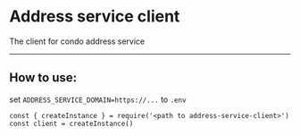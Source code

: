 Address service client
==

The client for condo address service

***

## How to use:

set `ADDRESS_SERVICE_DOMAIN=https://...` to `.env`
```
const { createInstance } = require('<path to address-service-client>')
const client = createInstance()
```
